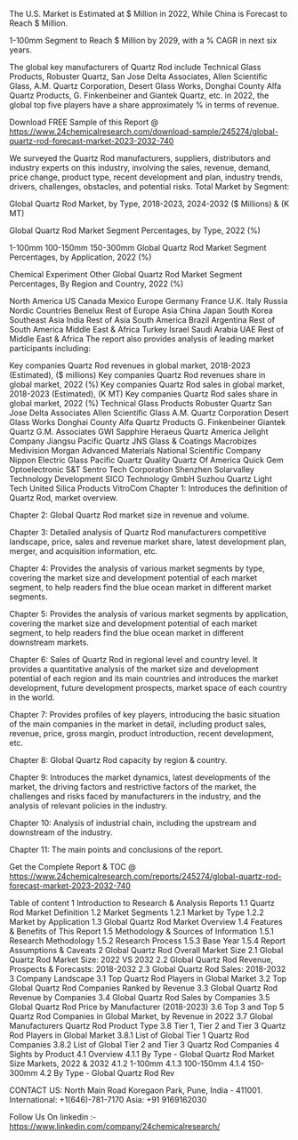 The U.S. Market is Estimated at $ Million in 2022, While China is Forecast to Reach $ Million.

1-100mm Segment to Reach $ Million by 2029, with a % CAGR in next six years.

The global key manufacturers of Quartz Rod include Technical Glass Products, Robuster Quartz, San Jose Delta Associates, Allen Scientific Glass, A.M. Quartz Corporation, Desert Glass Works, Donghai County Alfa Quartz Products, G. Finkenbeiner and Giantek Quartz, etc. in 2022, the global top five players have a share approximately % in terms of revenue.

Download FREE Sample of this Report @ https://www.24chemicalresearch.com/download-sample/245274/global-quartz-rod-forecast-market-2023-2032-740

We surveyed the Quartz Rod manufacturers, suppliers, distributors and industry experts on this industry, involving the sales, revenue, demand, price change, product type, recent development and plan, industry trends, drivers, challenges, obstacles, and potential risks. Total Market by Segment:

Global Quartz Rod Market, by Type, 2018-2023, 2024-2032 ($ Millions) & (K MT)

Global Quartz Rod Market Segment Percentages, by Type, 2022 (%)

1-100mm
100-150mm
150-300mm
Global Quartz Rod Market Segment Percentages, by Application, 2022 (%)

Chemical
Experiment
Other
Global Quartz Rod Market Segment Percentages, By Region and Country, 2022 (%)

North America
US
Canada
Mexico
Europe
Germany
France
U.K.
Italy
Russia
Nordic Countries
Benelux
Rest of Europe
Asia
China
Japan
South Korea
Southeast Asia
India
Rest of Asia
South America
Brazil
Argentina
Rest of South America
Middle East & Africa
Turkey
Israel
Saudi Arabia
UAE
Rest of Middle East & Africa
The report also provides analysis of leading market participants including:

Key companies Quartz Rod revenues in global market, 2018-2023 (Estimated), ($ millions)
Key companies Quartz Rod revenues share in global market, 2022 (%)
Key companies Quartz Rod sales in global market, 2018-2023 (Estimated), (K MT)
Key companies Quartz Rod sales share in global market, 2022 (%)
Technical Glass Products
Robuster Quartz
San Jose Delta Associates
Allen Scientific Glass
A.M. Quartz Corporation
Desert Glass Works
Donghai County Alfa Quartz Products
G. Finkenbeiner
Giantek Quartz
G.M. Associates
GWI Sapphire
Heraeus Quartz America
Jelight Company
Jiangsu Pacific Quartz
JNS Glass & Coatings
Macrobizes
Medivision
Morgan Advanced Materials
National Scientific Company
Nippon Electric Glass
Pacific Quartz
Quality Quartz Of America
Quick Gem Optoelectronic S&T
Sentro Tech Corporation
Shenzhen Solarvalley Technology Development
SICO Technology GmbH
Suzhou Quartz Light Tech
United Silica Products
VitroCom
Chapter 1: Introduces the definition of Quartz Rod, market overview.

Chapter 2: Global Quartz Rod market size in revenue and volume.

Chapter 3: Detailed analysis of Quartz Rod manufacturers competitive landscape, price, sales and revenue market share, latest development plan, merger, and acquisition information, etc.

Chapter 4: Provides the analysis of various market segments by type, covering the market size and development potential of each market segment, to help readers find the blue ocean market in different market segments.

Chapter 5: Provides the analysis of various market segments by application, covering the market size and development potential of each market segment, to help readers find the blue ocean market in different downstream markets.

Chapter 6: Sales of Quartz Rod in regional level and country level. It provides a quantitative analysis of the market size and development potential of each region and its main countries and introduces the market development, future development prospects, market space of each country in the world.

Chapter 7: Provides profiles of key players, introducing the basic situation of the main companies in the market in detail, including product sales, revenue, price, gross margin, product introduction, recent development, etc.

Chapter 8: Global Quartz Rod capacity by region & country.

Chapter 9: Introduces the market dynamics, latest developments of the market, the driving factors and restrictive factors of the market, the challenges and risks faced by manufacturers in the industry, and the analysis of relevant policies in the industry.

Chapter 10: Analysis of industrial chain, including the upstream and downstream of the industry.

Chapter 11: The main points and conclusions of the report.

Get the Complete Report & TOC @ https://www.24chemicalresearch.com/reports/245274/global-quartz-rod-forecast-market-2023-2032-740

Table of content
1 Introduction to Research & Analysis Reports
1.1 Quartz Rod Market Definition
1.2 Market Segments
1.2.1 Market by Type
1.2.2 Market by Application
1.3 Global Quartz Rod Market Overview
1.4 Features & Benefits of This Report
1.5 Methodology & Sources of Information
1.5.1 Research Methodology
1.5.2 Research Process
1.5.3 Base Year
1.5.4 Report Assumptions & Caveats
2 Global Quartz Rod Overall Market Size
2.1 Global Quartz Rod Market Size: 2022 VS 2032
2.2 Global Quartz Rod Revenue, Prospects & Forecasts: 2018-2032
2.3 Global Quartz Rod Sales: 2018-2032
3 Company Landscape
3.1 Top Quartz Rod Players in Global Market
3.2 Top Global Quartz Rod Companies Ranked by Revenue
3.3 Global Quartz Rod Revenue by Companies
3.4 Global Quartz Rod Sales by Companies
3.5 Global Quartz Rod Price by Manufacturer (2018-2023)
3.6 Top 3 and Top 5 Quartz Rod Companies in Global Market, by Revenue in 2022
3.7 Global Manufacturers Quartz Rod Product Type
3.8 Tier 1, Tier 2 and Tier 3 Quartz Rod Players in Global Market
3.8.1 List of Global Tier 1 Quartz Rod Companies
3.8.2 List of Global Tier 2 and Tier 3 Quartz Rod Companies
4 Sights by Product
4.1 Overview
4.1.1 By Type - Global Quartz Rod Market Size Markets, 2022 & 2032
4.1.2 1-100mm
4.1.3 100-150mm
4.1.4 150-300mm
4.2 By Type - Global Quartz Rod Rev

CONTACT US:
North Main Road Koregaon Park, Pune, India - 411001.
International: +1(646)-781-7170
Asia: +91 9169162030

Follow Us On linkedin :- https://www.linkedin.com/company/24chemicalresearch/
